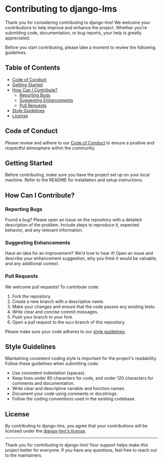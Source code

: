 # Contributing to django-lms

Thank you for considering contributing to django-lms! We welcome your contributions to help improve and enhance the project. 
Whether you're submitting code, documentation, or bug reports, your help is greatly appreciated.

Before you start contributing, please take a moment to review the following guidelines.

## Table of Contents

- [Code of Conduct](#code-of-conduct)
- [Getting Started](#getting-started)
- [How Can I Contribute?](#how-can-i-contribute)
  - [Reporting Bugs](#reporting-bugs)
  - [Suggesting Enhancements](#suggesting-enhancements)
  - [Pull Requests](#pull-requests)
- [Style Guidelines](#style-guidelines)
- [License](#license)

## Code of Conduct

Please review and adhere to our [Code of Conduct](CODE_OF_CONDUCT.md) to ensure a positive and respectful atmosphere within the community.

## Getting Started

Before contributing, make sure you have the project set up on your local machine. Refer to the README for installation and setup instructions.

## How Can I Contribute?

### Reporting Bugs

Found a bug? Please open an issue on the repository with a detailed description of the problem. Include steps to reproduce it, expected behavior, and any relevant information.

### Suggesting Enhancements

Have an idea for an improvement? We'd love to hear it! Open an issue and describe your enhancement suggestion, why you think it would be valuable, and any additional context.

### Pull Requests

We welcome pull requests! To contribute code:

1. Fork the repository.
2. Create a new branch with a descriptive name.
3. Make your changes and ensure that the code passes any existing tests.
4. Write clear and concise commit messages.
5. Push your branch to your fork.
6. Open a pull request to the `main` branch of this repository.

Please make sure your code adheres to our [style guidelines](#style-guidelines).

## Style Guidelines

Maintaining consistent coding style is important for the project's readability. Follow these guidelines when submitting code:

- Use consistent indentation (spaces).
- Keep lines under 80 characters for code, and under 120 characters for comments and documentation.
- Write clear and descriptive variable and function names.
- Document your code using comments or docstrings.
- Follow the coding conventions used in the existing codebase.

## License

By contributing to django-lms, you agree that your contributions will be licensed under the [django-lms's license](https://walteratarihuana.github.io/PROYECTO2/).

---

Thank you for contributing to django-lms! 
Your support helps make this project better for everyone. If you have any questions, feel free to reach out to the maintainers.
